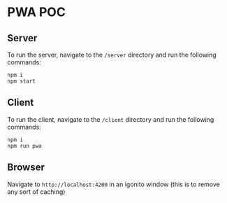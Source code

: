 # PWA POC

## Server

To run the server, navigate to the `/server` directory and run the following commands:

```
npm i
npm start
```

## Client

To run the client, navigate to the `/client` directory and run the following commands:

```
npm i
npm run pwa
```

## Browser

Navigate to `http://localhost:4200` in an igonito window (this is to remove any sort of caching)
